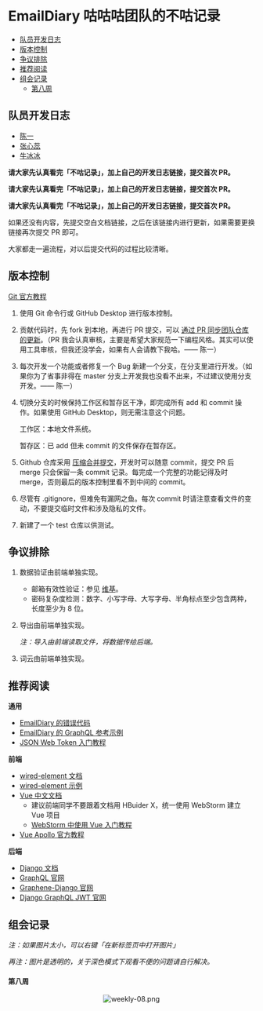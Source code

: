 # EmailDiary 咕咕咕团队的不咕记录

- [队员开发日志](#队员开发日志)
- [版本控制](#版本控制)
- [争议排除](#争议排除)
- [推荐阅读](#推荐阅读)
- [组会记录](#组会记录)
  - [第八周](#第八周)

## 队员开发日志

- [陈一](https://gist.github.com/cycychenyi/86ded7116028fb96c244d69c2d355407)
- [张心蕊](https://gist.github.com/XinRuiiii/b3fe67a15d8660d44f1dbc3d506966e7)
- [牛冰冰](https://gist.github.com/niubingbing/056fbfe640b0a8ce901fc110aeab88cc)

**请大家先认真看完「不咕记录」，加上自己的开发日志链接，提交首次 PR。**

**请大家先认真看完「不咕记录」，加上自己的开发日志链接，提交首次 PR。**

**请大家先认真看完「不咕记录」，加上自己的开发日志链接，提交首次 PR。**

如果还没有内容，先提交空白文档链接，之后在该链接内进行更新，如果需要更换链接再次提交 PR 即可。

大家都走一遍流程，对以后提交代码的过程比较清晰。

## 版本控制

[Git 官方教程](https://git-scm.com/book/zh/v2)

1. 使用 Git 命令行或 GitHub Desktop 进行版本控制。

2. 贡献代码时，先 fork 到本地，再进行 PR 提交，可以 [通过 PR 同步团队仓库的更新](https://blog.csdn.net/qq1332479771/article/details/56087333)。（PR 我会认真审核，主要是希望大家规范一下编程风格。其实可以使用工具审核，但我还没学会，如果有人会请教下我哈。—— 陈一）

3. 每次开发一个功能或者修复一个 Bug 新建一个分支，在分支里进行开发。（如果你为了省事非得在 master 分支上开发我也没看不出来，不过建议使用分支开发。—— 陈一）

4. 切换分支的时候保持工作区和暂存区干净，即完成所有 add 和 commit 操作。如果使用 GitHub Desktop，则无需注意这个问题。

   工作区：本地文件系统。

   暂存区：已 add 但未 commit 的文件保存在暂存区。

5. Github 仓库采用 [压缩合并提交](https://help.github.com/cn/github/administering-a-repository/about-merge-methods-on-github#squashing-your-merge-commits)，开发时可以随意 commit，提交 PR 后 merge 只会保留一条 commit 记录。每完成一个完整的功能记得及时 merge，否则最后的版本控制里看不到中间的 commit。

6. 尽管有 .gitignore，但难免有漏网之鱼。每次 commit 时请注意查看文件的变动，不要提交临时文件和涉及隐私的文件。

7. 新建了一个 test 仓库以供测试。

## 争议排除

1. 数据验证由前端单独实现。
   - 邮箱有效性验证：参见 [维基](https://zh.wikipedia.org/wiki/電子郵件地址#规则)。
   - 密码复杂度检测：数字、小写字母、大写字母、半角标点至少包含两种，长度至少为 8 位。

2. 导出由前端单独实现。

   *注：导入由前端读取文件，将数据传给后端。*

3. 词云由前端单独实现。

## 推荐阅读

**通用**

- [EmailDiary 的错误代码](backend/backend/error_messages.py)
- [EmailDiary 的 GraphQL 参考示例](https://gist.github.com/cycychenyi/636a01657b4c48fc3e040a3306f0b626)
- [JSON Web Token 入门教程](https://www.ruanyifeng.com/blog/2018/07/json_web_token-tutorial.html)

**前端**

- [wired-element 文档](https://github.com/wiredjs/wired-elements)
- [wired-element 示例](https://wiredjs.com/showcase.html)
- [Vue 中文文档](https://cn.vuejs.org/v2/guide/)
  - 建议前端同学不要跟着文档用 HBuider X，统一使用 WebStorm 建立 Vue 项目
  - [WebStorm 中使用 Vue 入门教程]([https://blog.jetbrains.com/cn/2019/06/%E5%9C%A8-webstorm-%E4%B8%AD%E4%BB%A5-vue-js-%E6%9E%84%E5%BB%BA%E5%BA%94%E7%94%A8%E5%85%A5%E9%97%A8/](https://blog.jetbrains.com/cn/2019/06/在-webstorm-中以-vue-js-构建应用入门/))
- [Vue Apollo 官方教程](https://apollo.vuejs.org/guide)

**后端**

- [Django 文档](https://docs.djangoproject.com/zh-hans/3.0/)
- [GraphQL 官网](https://graphql.cn/)
- [Graphene-Django 官网](https://docs.graphene-python.org/projects/django/en/latest/)
- [Django GraphQL JWT 官网](https://django-graphql-jwt.domake.io/en/latest/)

## 组会记录

*注：如果图片太小，可以右键「在新标签页中打开图片」*

*再注：图片是透明的，关于深色模式下观看不便的问题请自行解决。*

#### 第八周

<div align="center"><img src="http://qn.cycychenyi.com/emaildiary/weekly-08.png" alt="weekly-08.png" /></div>